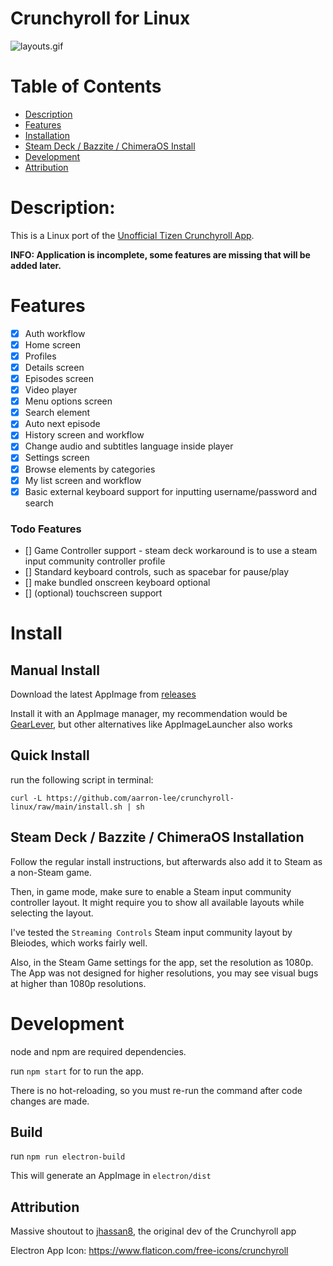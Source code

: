 # Crunchyroll for Linux

![layouts.gif](https://raw.githubusercontent.com/aarron-lee/crunchyroll-tizen/master/layouts.gif)

# Table of Contents

- [Description](#description)
- [Features](#features)
- [Installation](#install)
- [Steam Deck / Bazzite / ChimeraOS Install](#steam-deck--bazzite--chimeraos-installation)
- [Development](#development)
- [Attribution](#attribution)

# Description:

This is a Linux port of the [Unofficial Tizen Crunchyroll App](https://github.com/jhassan8/crunchyroll-tizen).

**INFO: Application is incomplete, some features are missing that will be added later.**

# Features

- [x] Auth workflow
- [x] Home screen
- [x] Profiles
- [x] Details screen
- [x] Episodes screen
- [x] Video player
- [x] Menu options screen
- [x] Search element
- [x] Auto next episode
- [x] History screen and workflow
- [x] Change audio and subtitles language inside player
- [x] Settings screen
- [x] Browse elements by categories
- [x] My list screen and workflow
- [x] Basic external keyboard support for inputting username/password and search

### Todo Features

- [] Game Controller support - steam deck workaround is to use a steam input community controller profile
- [] Standard keyboard controls, such as spacebar for pause/play
- [] make bundled onscreen keyboard optional
- [] (optional) touchscreen support

# Install

## Manual Install

Download the latest AppImage from [releases](https://github.com/aarron-lee/crunchyroll-linux/releases)

Install it with an AppImage manager, my recommendation would be [GearLever](https://flathub.org/apps/it.mijorus.gearlever), but other alternatives like AppImageLauncher also works

## Quick Install

run the following script in terminal:

```
curl -L https://github.com/aarron-lee/crunchyroll-linux/raw/main/install.sh | sh
```

## Steam Deck / Bazzite / ChimeraOS Installation

Follow the regular install instructions, but afterwards also add it to Steam as a non-Steam game.

Then, in game mode, make sure to enable a Steam input community controller layout. It might require you to show all available layouts while selecting the layout.

I've tested the `Streaming Controls` Steam input community layout by Bleiodes, which works fairly well.

Also, in the Steam Game settings for the app, set the resolution as 1080p. The App was not designed for higher resolutions, you may see visual bugs at higher than 1080p resolutions.

# Development

node and npm are required dependencies.

run `npm start` for to run the app.

There is no hot-reloading, so you must re-run the command after code changes are made.

## Build

run `npm run electron-build`

This will generate an AppImage in `electron/dist`

## Attribution

Massive shoutout to [jhassan8](https://github.com/jhassan8), the original dev of the Crunchyroll app

Electron App Icon: https://www.flaticon.com/free-icons/crunchyroll

